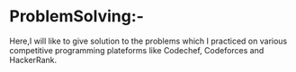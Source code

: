 # ProblemSolving:-
Here,I will like to give solution to the problems
which I practiced on various competitive programming
plateforms like Codechef, Codeforces and HackerRank.



